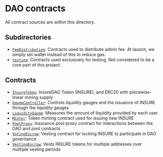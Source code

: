 # DAO contracts
All contract sources are within this directory.

## Subdirectories
- [`FeeDistribution`](FeeDistribution): Contracts used to distribute admin fee. At launch, we simply set wallet instead of this to reduce gas.
- [`testing`](testing): Contracts used exclusively for testing. Not considered to be a core part of this project.

## Contracts
- [`InsureToken`](InsureToken.sol): InsureDAO Token (INSURE), and ERC20 with piecewise-linear mining supply
- [`GaugeController`](GaugeController.sol): Controls liquidity gauges and the issuance of INSURE through the liquidity gauges
- [`LiquidityGauge`](LiquidityGauge.sol): Measures the amount of liquidity provided by each user
- [`Minter`](Minter.sol): Token minting contract used for issuing new INSURE
- [`PoolProxy`](PoolProxy.sol): Insurance pool proxy contract for interactions between the DAO and pool contracts
- [`VotingEscrow`](VotingEscrow.sol): Vesting contract for locking INSURE to participate in DAO governance
- [`VestingEscrow`](Vesting/VestingEscrow.sol): Vests INSURE tokens for multiple addresses over multiple vesting periods